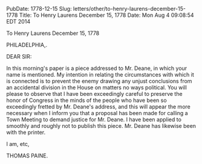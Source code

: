 PubDate: 1778-12-15
Slug: letters/other/to-henry-laurens-december-15-1778
Title: To Henry Laurens  December 15, 1778
Date: Mon Aug  4 09:08:54 EDT 2014

   To Henry Laurens  December 15, 1778

   PHILADELPHIA,.

   DEAR SIR:

   In this morning's paper is a piece addressed to Mr. Deane, in which your
   name is mentioned. My intention in relating the circumstances with which
   it is connected is to prevent the enemy drawing any unjust conclusions
   from an accidental division in the House on matters no ways political. You
   will please to observe that I have been exceedingly careful to preserve
   the honor of Congress in the minds of the people who have been so
   exceedingly fretted by Mr. Deane's address, and this will appear the more
   necessary when I inform you that a proposal has been made for calling a
   Town Meeting to demand justice for Mr. Deane. I have been applied to
   smoothly and roughly not to publish this piece. Mr. Deane has likewise
   been with the printer.

   I am, etc,

   THOMAS PAINE.
